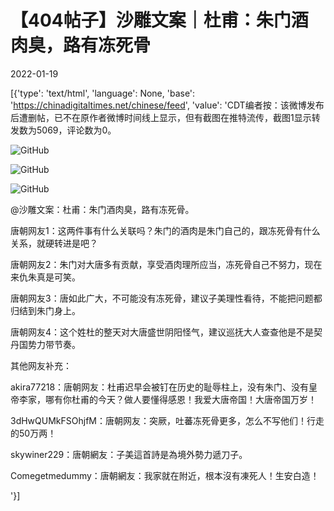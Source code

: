 # 【404帖子】沙雕文案｜杜甫：朱门酒肉臭，路有冻死骨

2022-01-19

[{'type': 'text/html', 'language': None, 'base': 'https://chinadigitaltimes.net/chinese/feed', 'value': 'CDT编者按：该微博发布后遭删帖，已不在原作者微博时间线上显示，但有截图在推特流传，截图1显示转发数为5069，评论数为0。

![GitHub](https://chinadigitaltimes.net/chinese/files/2022/01/image-1642614158442.png)

![GitHub](https://chinadigitaltimes.net/chinese/files/2022/01/image-1642613760956-664x1024.png)

![GitHub](https://chinadigitaltimes.net/chinese/files/2022/01/image-1642613916733.png)



@沙雕文案：杜甫：朱门酒肉臭，路有冻死骨。

唐朝网友1：这两件事有什么关联吗？朱门的酒肉是朱门自己的，跟冻死骨有什么关系，就硬转进是吧？

唐朝网友2：朱门对大唐多有贡献，享受酒肉理所应当，冻死骨自己不努力，现在来仇朱真是可笑。

唐朝网友3：唐如此广大，不可能没有冻死骨，建议子美理性看待，不能把问题都归结到朱门身上。

唐朝网友4：这个姓杜的整天对大唐盛世阴阳怪气，建议巡抚大人查查他是不是契丹国势力带节奏。



其他网友补充：



akira77218：唐朝网友：杜甫迟早会被钉在历史的耻辱柱上，没有朱门、没有皇帝李家，哪有你杜甫的今天？做人要懂得感恩！我爱大唐帝国！大唐帝国万岁！

3dHwQUMkFSOhjfM：唐朝网友：突厥，吐蕃冻死骨更多，怎么不写他们！行走的50万两！

skywiner229：唐朝網友：子美這首詩是為境外勢力遞刀子。

Comegetmedummy：唐朝網友：我家就在附近，根本沒有凍死人！生安白造！

'}]